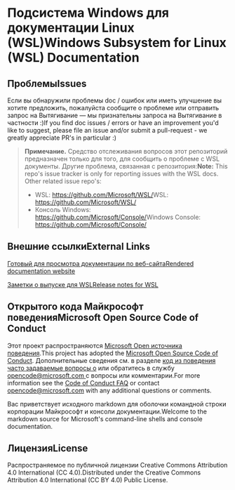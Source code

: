 # <a name="windows-subsystem-for-linux-wsl-documentation"></a><span data-ttu-id="9a249-101">Подсистема Windows для документации Linux (WSL)</span><span class="sxs-lookup"><span data-stu-id="9a249-101">Windows Subsystem for Linux (WSL) Documentation</span></span>

## <a name="issues"></a><span data-ttu-id="9a249-102">Проблемы</span><span class="sxs-lookup"><span data-stu-id="9a249-102">Issues</span></span>
<span data-ttu-id="9a249-103">Если вы обнаружили проблемы doc / ошибок или иметь улучшение вы хотите предложить, пожалуйста сообщите о проблеме или отправить запрос на Вытягивание — мы признательны запроса на Вытягивание в частности :)</span><span class="sxs-lookup"><span data-stu-id="9a249-103">If you find doc issues / errors or have an improvement you'd like to suggest, please file an issue and/or submit a pull-request - we greatly appreciate PR's in particular :)</span></span>

> <span data-ttu-id="9a249-104">**Примечание.** Средство отслеживания вопросов этот репозиторий предназначен только для того, для сообщить о проблеме с WSL документы. Другие проблема, связанная с репозитория:</span><span class="sxs-lookup"><span data-stu-id="9a249-104">**Note:** This repo's issue tracker is only for reporting issues with the WSL docs. Other related issue repo's:</span></span>
> * <span data-ttu-id="9a249-105">WSL: https://github.com/Microsoft/WSL/</span><span class="sxs-lookup"><span data-stu-id="9a249-105">WSL: https://github.com/Microsoft/WSL/</span></span>
> * <span data-ttu-id="9a249-106">Консоль Windows: https://github.com/Microsoft/Console/</span><span class="sxs-lookup"><span data-stu-id="9a249-106">Windows Console: https://github.com/Microsoft/Console/</span></span>

## <a name="external-links"></a><span data-ttu-id="9a249-107">Внешние ссылки</span><span class="sxs-lookup"><span data-stu-id="9a249-107">External Links</span></span>

[<span data-ttu-id="9a249-108">Готовый для просмотра документации по веб-сайта</span><span class="sxs-lookup"><span data-stu-id="9a249-108">Rendered documentation website</span></span>](https://docs.microsoft.com/windows/wsl/) 

[<span data-ttu-id="9a249-109">Заметки о выпуске для WSL</span><span class="sxs-lookup"><span data-stu-id="9a249-109">Release notes for WSL</span></span>](https://docs.microsoft.com/en-us/windows/wsl/release-notes)

## <a name="microsoft-open-source-code-of-conduct"></a><span data-ttu-id="9a249-110">Открытого кода Майкрософт поведения</span><span class="sxs-lookup"><span data-stu-id="9a249-110">Microsoft Open Source Code of Conduct</span></span>

<span data-ttu-id="9a249-111">Этот проект распространяются [Microsoft Open источника поведения](https://opensource.microsoft.com/codeofconduct/).</span><span class="sxs-lookup"><span data-stu-id="9a249-111">This project has adopted the [Microsoft Open Source Code of Conduct](https://opensource.microsoft.com/codeofconduct/).</span></span>
<span data-ttu-id="9a249-112">Дополнительные сведения см. в разделе [код из поведения часто задаваемые вопросы о](https://opensource.microsoft.com/codeofconduct/faq/) или обратитесь в службу [ opencode@microsoft.com ](mailto:opencode@microsoft.com) с вопросы или комментарии.</span><span class="sxs-lookup"><span data-stu-id="9a249-112">For more information see the [Code of Conduct FAQ](https://opensource.microsoft.com/codeofconduct/faq/) or contact [opencode@microsoft.com](mailto:opencode@microsoft.com) with any additional questions or comments.</span></span>

<span data-ttu-id="9a249-113">Вас приветствует исходного markdown для оболочки командной строки корпорации Майкрософт и консоли документации.</span><span class="sxs-lookup"><span data-stu-id="9a249-113">Welcome to the markdown source for Microsoft's command-line shells and console documentation.</span></span>

## <a name="license"></a><span data-ttu-id="9a249-114">Лицензия</span><span class="sxs-lookup"><span data-stu-id="9a249-114">License</span></span>
<span data-ttu-id="9a249-115">Распространяемое по публичной лицензии Creative Commons Attribution 4.0 International (CC 4.0).</span><span class="sxs-lookup"><span data-stu-id="9a249-115">Distributed under the Creative Commons Attribution 4.0 International (CC BY 4.0) Public License.</span></span>

